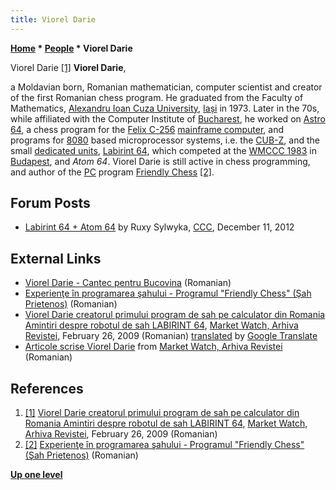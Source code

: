 ```yaml
---
title: Viorel Darie
---
```

**[Home](Home "Home") \* [People](People "People") \* Viorel Darie**



 [](http://www.marketwatch.ro/articol/4372/Viorel_Darie_creatorul_primului_program_de_sah_pe_calculator_din_Romania_Amintiri_despre_robotul_de_sah_LABIRINT_64/) Viorel Darie <a id="cite-note-1" href="#cite-ref-1">[1]</a> 
**Viorel Darie**,  

a Moldavian born, Romanian mathematician, computer scientist and creator of the first Romanian chess program. He graduated from the Faculty of Mathematics, [Alexandru Ioan Cuza University](https://en.wikipedia.org/wiki/Alexandru_Ioan_Cuza_University), [Iași](https://en.wikipedia.org/wiki/Ia%C8%99i) in 1973. Later in the 70s, while affiliated with the Computer Institute of [Bucharest](https://en.wikipedia.org/wiki/Bucharest), he worked on [Astro 64](Astro_64 "Astro 64"), a chess program for the [Felix C-256](https://ro.wikipedia.org/wiki/Felix_C) [mainframe computer](https://en.wikipedia.org/wiki/Mainframe_computer), and programs for [8080](8080 "8080") based microprocessor systems, i.e. the [CUB-Z](https://ro.wikipedia.org/wiki/CUB), and the small [dedicated units](Dedicated_Chess_Computers "Dedicated Chess Computers"), [Labirint 64](Labirint_64 "Labirint 64"), which competed at the [WMCCC 1983](WMCCC_1983 "WMCCC 1983") in [Budapest](https://en.wikipedia.org/wiki/Budapest), and *Atom 64*. Viorel Darie is still active in chess programming, and author of the [PC](IBM_PC "IBM PC") program [Friendly Chess](index.php?title=Friendly_Chess&action=edit&redlink=1 "Friendly Chess (page does not exist)") <a id="cite-note-2" href="#cite-ref-2">[2]</a>.



## Forum Posts


* [Labirint 64 + Atom 64](http://www.talkchess.com/forum/viewtopic.php?t=46377) by Ruxy Sylwyka, [CCC](CCC "CCC"), December 11, 2012


## External Links


* [Viorel Darie - Cantec pentru Bucovina](http://www.vioreldarie.ro/index.php) (Romanian)
* [Experienţe în programarea şahului - Programul "Friendly Chess" (Şah Prietenos)](http://www.vioreldarie.ro/index.php?ToDo=Sah) (Romanian)
* [Viorel Darie creatorul primului program de sah pe calculator din Romania Amintiri despre robotul de sah LABIRINT 64](http://www.marketwatch.ro/articol/4372/Viorel_Darie_creatorul_primului_program_de_sah_pe_calculator_din_Romania_Amintiri_despre_robotul_de_sah_LABIRINT_64/), [Market Watch, Arhiva Revistei](http://www.marketwatch.ro/), February 26, 2009 (Romanian) [translated](http://translate.google.com/translate?sl=ro&tl=en&js=n&prev=_t&hl=de&ie=UTF-8&eotf=1&u=http%3A%2F%2Fwww.marketwatch.ro%2Farticol%2F4372%2FViorel_Darie_creatorul_primului_program_de_sah_pe_calculator_din_Romania_Amintiri_despre_robotul_de_sah_LABIRINT_64%2F) by [Google Translate](https://en.wikipedia.org/wiki/Google_Translate)
* [Articole scrise Viorel Darie](http://www.marketwatch.ro/autor/Viorel_Darie/) from [Market Watch, Arhiva Revistei](http://www.marketwatch.ro/) (Romanian)


## References


1. <a id="cite-ref-1" href="#cite-note-1">[1]</a> [Viorel Darie creatorul primului program de sah pe calculator din Romania Amintiri despre robotul de sah LABIRINT 64](http://www.marketwatch.ro/articol/4372/Viorel_Darie_creatorul_primului_program_de_sah_pe_calculator_din_Romania_Amintiri_despre_robotul_de_sah_LABIRINT_64/), [Market Watch, Arhiva Revistei](http://www.marketwatch.ro/), February 26, 2009 (Romanian)
2. <a id="cite-ref-2" href="#cite-note-2">[2]</a> [Experienţe în programarea şahului - Programul "Friendly Chess" (Şah Prietenos)](http://www.vioreldarie.ro/index.php?ToDo=Sah) (Romanian)

**[Up one level](People "People")**







 
